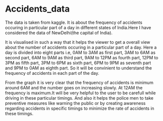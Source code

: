 # Accidents_data
The data is taken from kaggle. It is about the frequency of accidents occuring in particular part of a day in different states of India.Here I have considered the data of NewDelhi(the capital of India).

It is visualised in such a way that it helps the viewer to get a overall view about the number of accidents occuring in a particular
part of a day. Here a day is divided into eight parts i.e, 0AM to 3AM as first part, 3AM to 6AM as second part, 6AM to 9AM as  third part,
9AM to 12PM as fourth part, 12PM to 3PM as fifth part, 3PM to 6PM as sixth part, 6PM to 9PM as seventh part and 9PM to 0AM as eighth part.
So it will be convinient to understand the frequency of accidents in each part of the day. 

From the graph it is very clear that the frequency of accidents is minimum around 6AM and the number goes on increasing slowly. At 12AM 
the frequency is maximum.It will be very helpful to the user to be carefull while driving in these particular timings. And also it helps 
the police men to take preventive measures like warning the public or by creating awareness regarding accidents in specific timings to 
minimize the rate of accidents in these timings.
